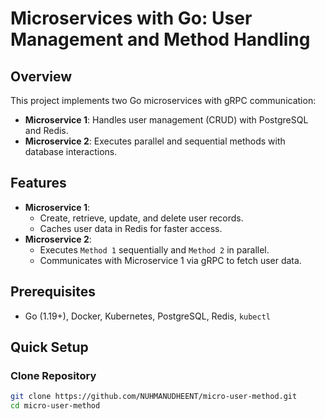 # Microservices with Go: User Management and Method Handling

## Overview
This project implements two Go microservices with gRPC communication:
- **Microservice 1**: Handles user management (CRUD) with PostgreSQL and Redis.
- **Microservice 2**: Executes parallel and sequential methods with database interactions.

## Features
- **Microservice 1**:
  - Create, retrieve, update, and delete user records.
  - Caches user data in Redis for faster access.
- **Microservice 2**:
  - Executes `Method 1` sequentially and `Method 2` in parallel.
  - Communicates with Microservice 1 via gRPC to fetch user data.

## Prerequisites
- Go (1.19+), Docker, Kubernetes, PostgreSQL, Redis, `kubectl`

## Quick Setup

### **Clone Repository**
```bash
git clone https://github.com/NUHMANUDHEENT/micro-user-method.git
cd micro-user-method
